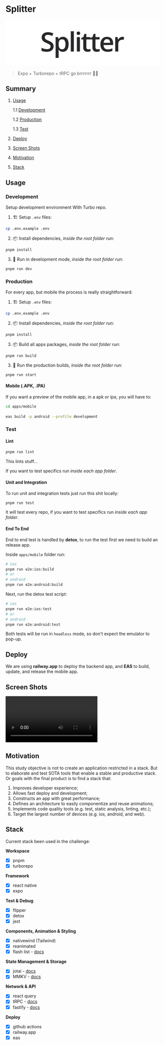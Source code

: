 # Splitter

![Splitter Logo](docs/images/logo.png)

> Expo + Turborepo + tRPC go brrrrrrr 🚀🔥

## Summary

1. [Usage](#usage)

   1.1 [Development](#development)

   1.2 [Production](#production)

   1.3 [Test](#test)

2. [Deploy](#deploy)

3. [Screen Shots](#screen-shots)

4. [Motivation](#motivation)

5. [Stack](#stack)

## Usage

### Development

Setup development environment With Turbo repo.

1. 🏗 Setup `.env` files:

```bash
cp .env.example .env
```

2. 📦 Install dependencies, _inside the root folder run_:

```bash
pnpm install
```

3. 🚀 Run in development mode, _inside the root folder run_:

```bash
pnpm run dev
```

### Production

For every app, but mobile the process is really straightforward:

1. 🏗 Setup `.env` files:

```bash
cp .env.example .env
```

2. 📦 Install dependencies, _inside the root folder run_:

```bash
pnpm install
```

3.  📦 Build all apps packages, _inside the root folder run_:

```bash
pnpm run build
```

3. 🚀 Run the production builds, _inside the root folder run_:

```bash
pnpm run start
```

#### Mobile (.APK, .IPA)

If you want a preview of the mobile app, in a apk or ipa, you will have to:

```bash
cd apps/mobile

eas build -p android --profile development
```

### Test

#### Lint

```bash
pnpm run lint
```

This lints stuff...

If you want to test specifics run _inside each app folder_.

#### Unit and Integration

To run unit and integration tests just run this shit locally:

```bash
pnpm run test
```

It will test every repo, if you want to test specifics run _inside each app folder_.

#### End To End

End to end test is handled by **detox**, to run the test first we need to build an release app.

Inside `apps/mobile` folder run:

```bash
# ios
pnpm run e2e:ios:build
# or
# android
pnpm run e2e:android:build
```

Next, run the detox test script:

```bash
# ios
pnpm run e2e:ios:test
# or
# android
pnpm run e2e:android:test
```

Both tests will be run in `headless` mode, so don't expect the emulator to pop-up.

## Deploy

We are using **railway.app** to deploy the backend app, and **EAS** to build, update, and release the mobile app.

## Screen Shots

![Screen example](docs/images/animations-record.mp4)

## Motivation

This study objective is not to create an application restricted in a stack. But to elaborate and test SOTA tools that enable a stable and productive stack.
Or goals with the final product is to find a stack that:

1. Improves developer experience;
2. Allows fast deploy and development;
3. Constructs an app with great performance;
4. Defines an architecture to easily componentize and reuse animations;
5. Implements code quality tools (e.g. test, static analysis, linting, etc.);
6. Target the largest number of devices (e.g. ios, android, and web).

## Stack

Current stack been used in the challenge:

**Workspace**

- [x] pnpm
- [x] turborepo

**Framework**

- [x] react native
- [x] expo

**Test & Debug**

- [x] flipper
- [x] detox
- [x] jest

**Components, Animation & Styling**

- [x] nativewind (Tailwind)
- [x] reanimated
- [x] flash list - [docs](https://github.com/shopify/flash-list)

**State Management & Storage**

- [x] jotai - [docs](https://jotai.org/)
- [x] MMKV - [docs](https://github.com/mrousavy/react-native-mmkv)

**Network & API**

- [x] react query
- [x] tRPC - [docs](https://trpc.io/)
- [x] fastify - [docs](https://www.fastify.io/)

**Deploy**

- [x] github actions
- [x] railway.app
- [x] eas
